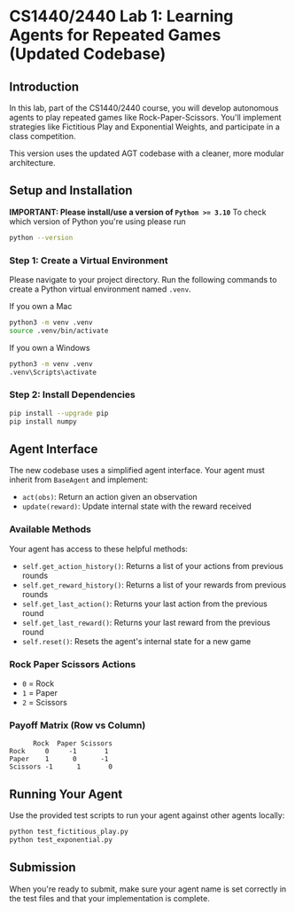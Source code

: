 # CS1440/2440 Lab 1: Learning Agents for Repeated Games (Updated Codebase)

## Introduction
In this lab, part of the CS1440/2440 course, you will develop autonomous agents to play repeated games like Rock-Paper-Scissors. 
You'll implement strategies like Fictitious Play and Exponential Weights, and participate in a class competition.

This version uses the updated AGT codebase with a cleaner, more modular architecture.

## Setup and Installation

**IMPORTANT: Please install/use a version of `Python >= 3.10`**
To check which version of Python you're using please run
```bash
python --version
```

### Step 1: Create a Virtual Environment
Please navigate to your project directory. Run the following commands to create a Python virtual environment named `.venv`.

If you own a Mac 
```bash
python3 -m venv .venv
source .venv/bin/activate
```

If you own a Windows 
```bash 
python3 -m venv .venv
.venv\Scripts\activate
```

### Step 2: Install Dependencies
```bash
pip install --upgrade pip
pip install numpy
```

## Agent Interface
The new codebase uses a simplified agent interface. Your agent must inherit from `BaseAgent` and implement:

- `act(obs)`: Return an action given an observation
- `update(reward)`: Update internal state with the reward received

### Available Methods
Your agent has access to these helpful methods:
- `self.get_action_history()`: Returns a list of your actions from previous rounds
- `self.get_reward_history()`: Returns a list of your rewards from previous rounds  
- `self.get_last_action()`: Returns your last action from the previous round
- `self.get_last_reward()`: Returns your last reward from the previous round
- `self.reset()`: Resets the agent's internal state for a new game

### Rock Paper Scissors Actions
- `0` = Rock
- `1` = Paper  
- `2` = Scissors

### Payoff Matrix (Row vs Column)
```
      Rock  Paper Scissors
Rock     0     -1       1
Paper    1      0      -1
Scissors -1      1       0
```

## Running Your Agent
Use the provided test scripts to run your agent against other agents locally:

```bash
python test_fictitious_play.py
python test_exponential.py
```

## Submission
When you're ready to submit, make sure your agent name is set correctly in the test files and that your implementation is complete. 